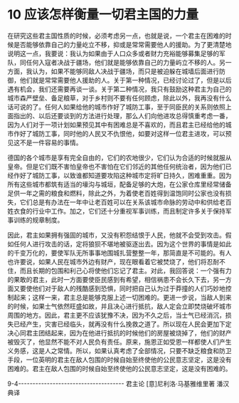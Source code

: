 # 10 应该怎样衡量一切君主国的力量

在研究这些君主国性质的时候，必须考虑另一点，也就是说，一个君主在困难的时候是否能够依靠自己的力量屹立不移，抑或是常常需要他人的援助。为了更清楚地说明这一点，我要说：我认为如果由于人口众多或者财力充裕能够募集足够的军队，同任何入寇者决战于疆场，他们就是能够依靠自己的力量屿立不移的人。另一方面，我认为，如果不能够同敌人决战于疆场，而只是被迫躲在城墙后面进行防御，他们就是常常需要他人援助的人。关于第一种情况，已经讨论过了，但是以后遇有机会，我们还需要再谈一谈。关于第二种情况，我只有鼓励这种君主为自己的城市森严壁垒、备足粮草，对于乡村则不要有任何顾虑，除此以外，我再没有什么话可说的了。任何人如果给他的城市作好了城防工事，至于同臣民的关系则依照上面指出的、以后还要谈到的方法进行处理，那么人们向他进攻总得慎重考虑一番，因为人们对于一项计划如果预见其中有困难总是不喜欢的，而且君主已经给他的城市作好了城防工事，同时他的人民又不仇恨他，如要对这样一位君主进攻，可以预见这不是一件容易的事情。

德国的各个城市是享有完全自由的，它们的农地很少，它们认为合适的时候就服从皇帝。但是它们既不害怕皇帝也不害怕在它们邻近的其他任何统治者，因为他们已经作好了城防工事，以致谁都知道要攻陷这种城市定将旷日持久，困难重重。因为所有这些城市都筑有适当的壕沟与城垣，配备足够的大炮，在公家仓库里经常储备足供一年之需的粮食和燃料，除此之外，为着使老百姓得到温饱同时公家也没有损失，它们总是有办法在一年中让老百姓可以在关系该城市命脉的劳动中和供给老百姓衣食的行业中工作。加之，它们还十分重视军事训练，而且制定许多关于保持军事训练的规章制度。

   因此，君主如果拥有强固的城市，又没有积怨结恨于人民，他就不会受到攻击。假如任何人进行攻击的话，定将狼狈不堪地被驱逐出去。因为这个世界的事情是如此的千变万化的，要使军队无所事事地围城扎营整整一年，那简直是不可能的。有人也许要说，如果人民在城市外边有财产，现在眼看着它被焚烧了，他们将忍耐不住，而且长期的包围和利己心将使他们忘记了君主。对此，我回答说：一个强有力的果敢的君主，此时一方面要使臣民感到有希望，相信祸患不会长久下去，另一方面又要使他们对于敌人的残酷感到恐惧，同时把自己认为过于莽撞的人们巧妙地控制起来；这样一来，君主总是能够克服上述一切困难的。更进一步说，当敌人到来的时候，如果士气依然旺盛如故，并且决心进行抵抗，敌人定会立即焚烧破坏城市周围的地方。因此，君主更不应该犹豫不决，因为不久之后，当士气已经消沉，损失已经产生，灾害已经临头，就再没有什么挽救之道了。所以现在人民会更加下定决心同君主团结起来，因为在他进行抵抗的时候他们的房屋被烧掉了，他们的财产被毁灭了，他显然不能不对人民负有责任。原来，施恩正如受恩一样都使人们产生义务感，这是人之常情。所以，如果认真考虑了全部情况，只要不缺乏粮食和防卫手段，一位英明的君主在敌人包围的时候自始至终使他的公民意志坚定，这是没有困难的。君主在敌人包围的时候自始至终使他的公民意志坚定，这是没有困难的。

9-4-------------------------------------
君主论 [意]尼利洛·马基雅维里著 潘汉典译

